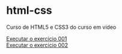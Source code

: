 # html-css
 Curso de HTML5 e CSS3 do curso em video

<a href="https://nicolasamedeiros.github.io/html-css/exercicios/ex001/index.html">Executar o exercicio 001</a> <br>
<a href="https://nicolasamedeiros.github.io/html-css/exercicios/ex002/index.html">Executar o exercicio 002</a>
